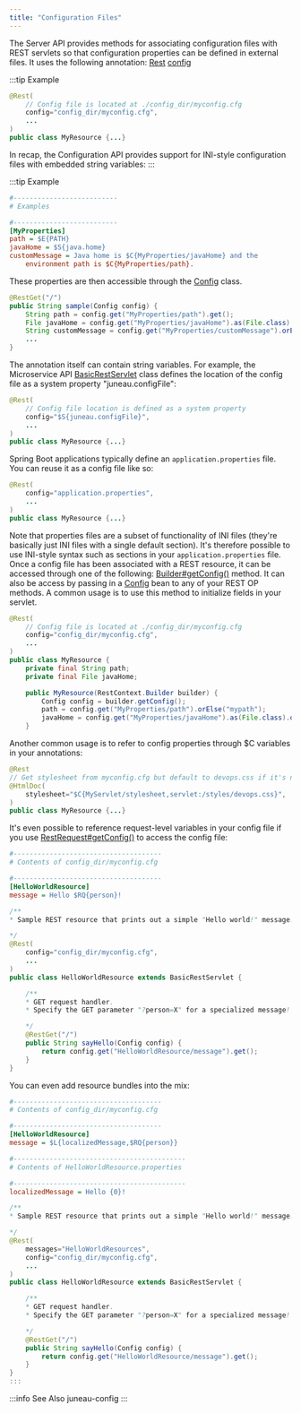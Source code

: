 ```yaml
---
title: "Configuration Files"
---
```


The Server API provides methods for associating configuration files with REST servlets so that configuration properties can be defined in external files.
It uses the following annotation:
<tree>
<java-annotation>[Rest]({{API_DOCS}}/org/apache/juneau/rest/annotation/Rest.html)</java-annotation>
<node-1><java-method-annotation>[config]({{API_DOCS}}/org/apache/juneau/rest/annotation/Rest.html#config())</java-method-annotation></node-1>
</tree>

:::tip Example


```java
@Rest(
    // Config file is located at ./config_dir/myconfig.cfg
    config="config_dir/myconfig.cfg",
    ...
)
public class MyResource {...}
```


In recap, the Configuration API provides support for INI-style configuration files with embedded string variables:
:::

:::tip Example


```ini
#--------------------------
# Examples

#--------------------------
[MyProperties]
path = $E{PATH}
javaHome = $S{java.home}
customMessage = Java home is $C{MyProperties/javaHome} and the
    environment path is $C{MyProperties/path}.
```


These properties are then accessible through the [Config]({{API_DOCS}}/org/apache/juneau/config/Config.html) class.

```java
@RestGet("/")
public String sample(Config config) {
    String path = config.get("MyProperties/path").get();
    File javaHome = config.get("MyProperties/javaHome").as(File.class).orElse(null);
    String customMessage = config.get("MyProperties/customMessage").orElse("Hello");
    ...
}
```


The annotation itself can contain string variables.
For example, the Microservice API [BasicRestServlet]({{API_DOCS}}/org/apache/juneau/rest/servlet/BasicRestServlet.html) class defines the
location of the config file as a system property "juneau.configFile":

```java
@Rest(
    // Config file location is defined as a system property
    config="$S{juneau.configFile}",
    ...
)
public class MyResource {...}
```


Spring Boot applications typically define an `application.properties` file.  You can reuse it
as a config file like so:

```java
@Rest(
    config="application.properties",
    ...
)
public class MyResource {...}
```


Note that properties files are a subset of functionality of INI files (they're basically just INI files with a single default section).
It's therefore possible to use INI-style syntax such as sections in your `application.properties` file.
Once a config file has been associated with a REST resource, it can be accessed through one of the following:
[Builder#getConfig()]({{API_DOCS}}/org/apache/juneau/rest/RestContext/Builder.html#getConfig()) method.  It can also be access by passing in a [Config]({{API_DOCS}}/org/apache/juneau/config/Config.html) bean to any of your
REST OP methods.
A common usage is to use this method to initialize fields in your servlet.

```java
@Rest(
    // Config file is located at ./config_dir/myconfig.cfg
    config="config_dir/myconfig.cfg",
    ...
)
public class MyResource {
    private final String path;
    private final File javaHome;

    public MyResource(RestContext.Builder builder) {
        Config config = builder.getConfig();
        path = config.get("MyProperties/path").orElse("mypath");
        javaHome = config.get("MyProperties/javaHome").as(File.class).orElse(null);
    }
```


Another common usage is to refer to config properties through $C variables in your annotations:

```java
@Rest
// Get stylesheet from myconfig.cfg but default to devops.css if it's not specified
@HtmlDoc(
    stylesheet="$C{MyServlet/stylesheet,servlet:/styles/devops.css}",
)
public class MyResource {...}
```


It's even possible to reference request-level variables in your config file if you use
[RestRequest#getConfig()]({{API_DOCS}}/org/apache/juneau/rest/RestRequest.html#getConfig()) to access the config file:

```ini
#-------------------------------------
# Contents of config_dir/myconfig.cfg

#-------------------------------------
[HelloWorldResource]
message = Hello $RQ{person}!
```


```java
/**
* Sample REST resource that prints out a simple "Hello world!" message.

*/
@Rest(
    config="config_dir/myconfig.cfg",
    ...
)
public class HelloWorldResource extends BasicRestServlet {

    /**
    * GET request handler.
    * Specify the GET parameter "?person=X" for a specialized message!

    */
    @RestGet("/")
    public String sayHello(Config config) {
        return config.get("HelloWorldResource/message").get();
    }
}
```


You can even add resource bundles into the mix:

```ini
#-------------------------------------
# Contents of config_dir/myconfig.cfg

#-------------------------------------
[HelloWorldResource]
message = $L{localizedMessage,$RQ{person}}
```


```ini
#-------------------------------------------
# Contents of HelloWorldResource.properties

#-------------------------------------------
localizedMessage = Hello {0}!
```


```java
/**
* Sample REST resource that prints out a simple "Hello world!" message.

*/
@Rest(
    messages="HelloWorldResources",
    config="config_dir/myconfig.cfg",
    ...
)
public class HelloWorldResource extends BasicRestServlet {

    /**
    * GET request handler.
    * Specify the GET parameter "?person=X" for a specialized message!

    */
    @RestGet("/")
    public String sayHello(Config config) {
        return config.get("HelloWorldResource/message").get();
    }
}
:::

```


:::info See Also
juneau-config
:::
